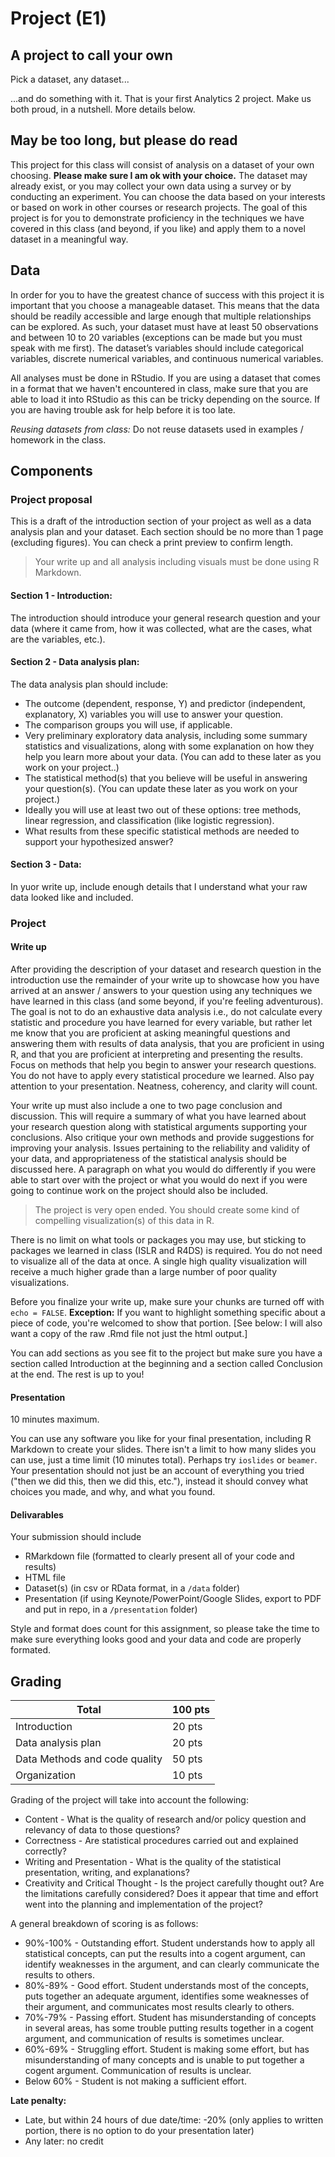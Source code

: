 # Project (E1)

## A project to call your own

Pick a dataset, any dataset...

...and do something with it. That is your first Analytics 2 project.  Make us both proud, in a nutshell. More details below.


## May be too long, but please do read

This project for this class will consist of analysis on a dataset of your own 
choosing. **Please make sure I am ok with your choice.**  The dataset may already exist, 
or you may collect your own data using a 
survey or by conducting an experiment. You can choose the data based on your interests 
or based on work in other courses or research projects. The goal of this project is for 
you to demonstrate proficiency in the techniques we have covered in this class (and 
beyond, if you like) and apply them to a novel dataset in a meaningful way.

## Data

In order for you to have the greatest chance of success with this project it is important that 
you choose a manageable dataset. This means that the data should be readily accessible and large 
enough that multiple relationships can be explored. As such, your dataset must have at least 50 
observations and between 10 to 20 variables (exceptions can be made but you must speak with me 
first). The dataset’s variables should include categorical variables, discrete numerical 
variables, and continuous numerical variables.

All analyses must be done in RStudio. If you are using a dataset that comes in a format that 
we haven't encountered in class, make sure that you are able to load it into RStudio as this 
can be tricky depending on the source. If you are having trouble ask for help before it is too late.

*Reusing datasets from class:* Do not reuse datasets used in examples / homework in the
class.

## Components

### Project proposal

This is a draft of the introduction section of your project as well as a 
data analysis plan and your dataset. Each section should be no more than 1 
page (excluding figures). You can check a print preview to confirm length. 

> Your write up and all analysis including visuals must be done using R Markdown.

#### Section 1 - Introduction: 

The introduction should introduce your general research 
question and your data (where it came from, how it was collected, what 
are the cases, what are the variables, etc.).

#### Section 2 - Data analysis plan: 

The data analysis plan should include:

- The outcome (dependent, response, Y) and predictor (independent, explanatory, X) 
variables you will use to answer your question.
- The comparison groups you will use, if applicable.
- Very preliminary exploratory data analysis, including some summary statistics and 
visualizations, along with some explanation on how they help you learn more about your data.
(You can add to these later as you work on your project..)
- The statistical method(s) that you believe will be useful in answering your question(s). 
(You can update these later as you work on your project.)
- Ideally you will use at least two out of these options: tree methods, linear regression, 
and classification (like logistic regression).
-  What results from these specific statistical methods are needed to support your 
hypothesized answer?

#### Section 3 - Data: 

In yuor write up, include enough details that I understand what your raw data looked like 
and included.

### Project

#### Write up

After providing the description of your dataset and research question in the 
introduction use the remainder of your write up to showcase how you have arrived at 
an answer / answers to your question using any techniques we have learned in this
class (and some beyond, if you're feeling adventurous). The goal is not to do an exhaustive 
data analysis i.e., do not calculate every statistic and procedure you have 
learned for every variable, but rather let me know that you are proficient at 
asking meaningful questions and answering them with results of data analysis, that
you are proficient in using R, and that you are proficient at interpreting and 
presenting the results. Focus on methods that help you begin to answer your research 
questions. You do not have to apply every statistical procedure we learned.
Also pay attention to your presentation. Neatness, coherency, and clarity will count.

Your write up must also include a one to two page conclusion and discussion. 
This will require a summary of what you have learned about your research 
question along with statistical arguments supporting your conclusions. Also 
critique your own methods and provide suggestions for improving your analysis. 
Issues pertaining to the reliability and validity of your data, and 
appropriateness of the statistical analysis should be discussed here. A 
paragraph on what you would do differently if you were able to start over 
with the project or what you would do next if you were going to continue 
work on the project should also be included.

> The project is very open ended. You should create some kind of compelling 
visualization(s) of this data in R. 

There is no limit on what tools or packages you may use, but sticking to packages we learned in class (ISLR and R4DS)
is required. You do not need to visualize all of the data at once. A single high quality 
visualization will receive a much higher grade than a large number of poor quality 
visualizations.

Before you finalize your write up, make sure your chunks are turned off 
with `echo = FALSE`.   **Exception:** If you want to 
highlight something specific about a piece of code, you're welcomed to show 
that portion. [See below: I will also want a copy of the raw .Rmd file not just the html output.] 

You can add sections as you see fit to the project but make sure 
you have a section called Introduction at the beginning and a section called 
Conclusion at the end. The rest is up to you!

#### Presentation

10 minutes maximum.

You can use any software you like for your final presentation, including R Markdown
to create your slides. There isn't a limit to how many slides you can use, just a 
time limit (10 minutes total). Perhaps try `ioslides` or `beamer`.   Your presentation 
should not just be an account of everything you 
tried ("then we did this, then we did this, etc."), instead it should convey what 
choices you made, and why, and what you found.

#### Delivarables

Your submission should include

* RMarkdown file (formatted to clearly present all of your code and results) 
* HTML file
* Dataset(s) (in csv or RData format, in a `/data` folder)
* Presentation (if using Keynote/PowerPoint/Google Slides, export to PDF and put in repo, in a `/presentation` folder)

Style and format does count for this assignment, so please take the time to make 
sure everything looks good and your data and code are properly formated.


## Grading

Total                                                   | 100 pts
--------------------------------------------------------|--------
Introduction                                            | 20 pts
Data analysis plan                                      | 20 pts
Data Methods and code quality                           | 50 pts
Organization                                            | 10 pts



Grading of the project will take into account the following:

- Content - What is the quality of research and/or policy question and relevancy 
of data to those questions?
- Correctness - Are statistical procedures carried out and explained correctly?
- Writing and Presentation - What is the quality of the statistical presentation, 
writing, and explanations?
- Creativity and Critical Thought - Is the project carefully thought out? Are the 
limitations carefully considered? Does it appear that time and effort went into 
the planning and implementation of the project?

A general breakdown of scoring is as follows:

- 90%-100% - Outstanding effort. Student understands how to apply all statistical 
concepts, can put the results into a cogent argument, can identify weaknesses in 
the argument, and can clearly communicate the results to others.
- 80%-89% - Good effort. Student understands most of the concepts, puts together 
an adequate argument, identifies some weaknesses of their argument, and communicates 
most results clearly to others.
- 70%-79% - Passing effort. Student has misunderstanding of concepts in several 
areas, has some trouble putting results together in a cogent argument, and communication 
of results is sometimes unclear.
- 60%-69% - Struggling effort. Student is making some effort, but has misunderstanding 
of many concepts and is unable to put together a cogent argument. Communication 
of results is unclear.
- Below 60% - Student is not making a sufficient effort.

**Late penalty:**

- Late, but within 24 hours of due date/time: -20% (only applies to written portion, there is no option to do your presentation later)
- Any later: no credit 

